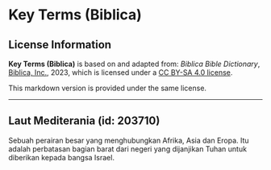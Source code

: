 # Key Terms (Biblica)

## License Information

**Key Terms (Biblica)** is based on and adapted from: _Biblica Bible Dictionary_, [Biblica, Inc.](https://www.biblica.com/), 2023, which is licensed under a [CC BY-SA 4.0 license](https://creativecommons.org/licenses/by-sa/4.0/legalcode.en).

This markdown version is provided under the same license.



--------------------------------

## Laut Mediterania (id: 203710)

Sebuah perairan besar yang menghubungkan Afrika, Asia dan Eropa. Itu adalah perbatasan bagian barat dari negeri yang dijanjikan Tuhan untuk diberikan kepada bangsa Israel.


